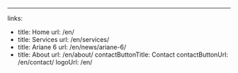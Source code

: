 ---
links: 
  - title: Home
    url: /en/
  - title: Services
    url: /en/services/    
  - title: Ariane 6
    url: /en/news/ariane-6/    
  - title: About
    url: /en/about/
contactButtonTitle: Contact 
contactButtonUrl: /en/contact/
logoUrl: /en/